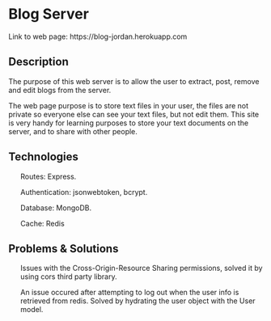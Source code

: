 <h1>Blog Server</h1>

<p>Link to web page: https://blog-jordan.herokuapp.com<p>

<h2>Description</h2>
    <p>The purpose of this web server is to allow the user to extract, post, remove and edit blogs from the server.</p>
    <p>The web page purpose is to store text files in your user, the files are not private so everyone else can see your text files, but not edit them. This site is very handy for learning purposes to store your text documents on the server, and to share with other people.</p>

<h2>Technologies</h2>
    <ul>Routes: Express.</ul>
    <ul>Authentication: jsonwebtoken, bcrypt.</ul>
    <ul>Database: MongoDB.</ul>
    <ul>Cache: Redis</ul>

<h2>Problems & Solutions</h2>
    <ul>Issues with the Cross-Origin-Resource Sharing permissions, solved it by using cors third party library.</ul>
    <ul>An issue occured after attempting to log out when the user info is retrieved from redis. Solved by hydrating
    the user object with the User model.</ul>